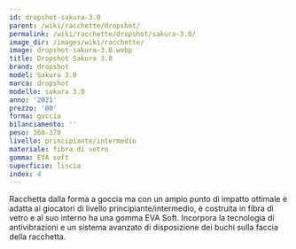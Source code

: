 ```yaml
---
id: dropshot-sakura-3.0
parent: /wiki/racchette/dropshot/
permalink: /wiki/racchette/dropshot/sakura-3.0/
image_dir: /images/wiki/racchette/
image: dropshot-sakura-3.0.webp
title: Dropshot Sakura 3.0
brand: dropshot
model: Sakura 3.0
marca: dropshot
modello: sakura 3.0
anno: '2021'
prezzo: '80'
forma: goccia
bilanciamento: ''
peso: 360-370
livello: principiante/intermedio
materiale: fibra di vetro
gomma: EVA soft
superficie: liscia
index: 4
---
```

Racchetta dalla forma a goccia ma con un ampio punto di impatto ottimale è adatta ai giocatori di livello principiante/intermedio, è costruita in fibra di vetro e al suo interno ha una gomma EVA Soft. Incorpora la tecnologia di antivibrazioni e un sistema avanzato di disposizione dei buchi sulla faccia della racchetta.